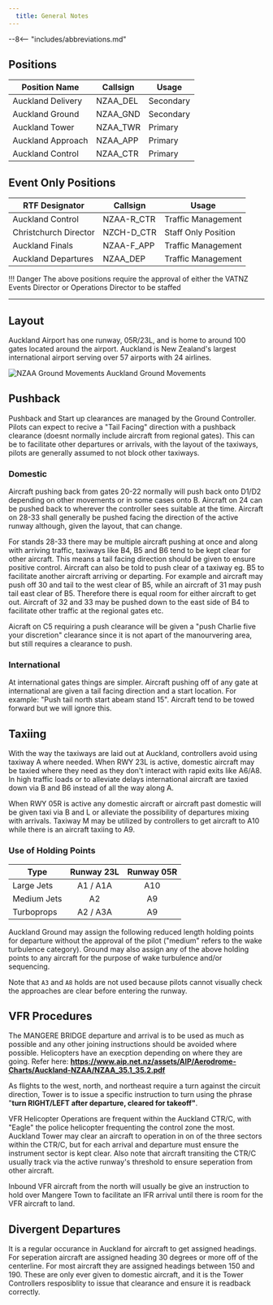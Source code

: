 ```yaml
---
  title: General Notes
---
```


--8<-- "includes/abbreviations.md"

## Positions

| Position Name     | Callsign | Usage      |
| ----------------- | -------- | ---------- |
| Auckland Delivery | NZAA_DEL | Secondary  |
| Auckland Ground   | NZAA_GND | Secondary  |
| Auckland Tower    | NZAA_TWR | Primary    |
| Auckland Approach | NZAA_APP | Primary    |
| Auckland Control  | NZAA_CTR | Primary    |


## Event Only Positions

| RTF Designator        | Callsign   | Usage               |
| --------------------- | ---------- | ------------------- |
| Auckland Control      | NZAA-R_CTR | Traffic Management  |
| Christchurch Director | NZCH-D_CTR | Staff Only Position |
| Auckland Finals       | NZAA-F_APP | Traffic Management  |
| Auckland Departures   | NZAA_DEP   | Traffic Management  |


!!! Danger
    The above positions require the approval of either the VATNZ Events Director or Operations Director to be staffed

---

## Layout

Auckland Airport has one runway, 05R/23L, and is home to around 100 gates located around the airport. Auckland is New Zealand's largest international airport serving over 57 airports with 24 airlines. 

![NZAA Ground Movements](/assets/nzaa-ad.png) Auckland Ground Movements


## Pushback

Pushback and Start up clearances are managed by the Ground Controller. Pilots can expect to recive a "Tail Facing" direction with a pushback clearance (doesnt normally include aircraft from regional gates). This can be to facilitate other departures or arrivals, with the layout of the taxiways, pilots are generally assumed to not block other taxiways.

### Domestic 

Aircraft pushing back from gates 20-22 normally will push back onto D1/D2 depending on other movements or in some cases onto B. Aircraft on 24 can be pushed back to wherever the controller sees suitable at the time. Aircraft on 28-33 shall generally be pushed facing the direction of the active runway although, given the layout, that can change. 

For stands 28-33 there may be multiple aircraft pushing at once and along with arriving traffic, taxiways like B4, B5 and B6 tend to be kept clear for other aircraft. This means a tail facing direction should be given to ensure positive control. Aircraft can also be told to push clear of a taxiway eg. B5 to facilitate another aircraft arriving or departing. For example and aircraft may push off 30 and tail to the west clear of B5, while an aircraft of 31 may push tail east clear of B5. Therefore there is equal room for either aircraft to get out. Aircraft of 32 and 33 may be pushed down to the east side of B4 to facilitate other traffic at the regional gates etc. 

Aicraft on C5 requiring a push clearance will be given a "push Charlie five your discretion" clearance since it is not apart of the manourvering area, but still requires a clearance to push. 

### International 

At international gates things are simpler. Aircraft pushing off of any gate at international are given a tail facing direction and a start location. For example: "Push tail north start abeam stand 15". Aircraft tend to be towed forward but we will ignore this. 

## Taxiing 

With the way the taxiways are laid out at Auckland, controllers avoid using taxiway A where needed. When RWY 23L is active, domestic aircraft may be taxied where they need as they don't interact with rapid exits like A6/A8. In high traffic loads or to alleviate delays international aircraft are taxied down via B and B6 instead of all the way along A. 

When RWY 05R is active any domestic aircraft or aircraft past domestic will be given taxi via B and L or alleviate the possibility of departures mixing with arrivals. Taxiway M may be utilized by controllers to get aircraft to A10 while there is an aircraft taxiing to A9. 

### Use of Holding Points

| Type        | Runway 23L | Runway 05R |
| ----------- | :--------: | :--------: |
| Large Jets  |  A1 / A1A  |    A10     |
| Medium Jets |     A2     |     A9     |
| Turboprops  |  A2 / A3A  |     A9     |


Auckland Ground may assign the following reduced length holding points for departure without the approval of the pilot ("medium" refers to the wake turbulence category). Ground may also assign any of the above holding points to any aircraft for the purpose of wake turbulence and/or sequencing. 

Note that `A3` and `A8` holds are not used because pilots cannot visually check the approaches are clear before entering the runway.

## VFR Procedures

The MANGERE BRIDGE departure and arrival is to be used as much as possible and any other joining instructions should be avoided where possible. Helicopters have an execption depending on where they are going. Refer here: **https://www.aip.net.nz/assets/AIP/Aerodrome-Charts/Auckland-NZAA/NZAA_35.1_35.2.pdf**

As flights to the west, north, and northeast require a turn against the circuit direction, Tower is to issue a specific instruction to turn using the phrase "**turn RIGHT/LEFT after departure, cleared for takeoff"**.

VFR Helicopter Operations are frequent within the Auckland CTR/C, with "Eagle" the police helicopter frequenting the control zone the most. Auckland Tower may clear an aircraft to operation in on of the three sectors within the CTR/C, but for each arrival and departure must ensure the instrument sector is kept clear. Also note that aircraft transiting the CTR/C usually track via the active runway's threshold to ensure seperation from other aircraft. 

Inbound VFR aircraft from the north will usually be give an instruction to hold over Mangere Town to facilitate an IFR arrival until there is room for the VFR aircraft to land. 

## Divergent Departures 

It is a regular occurance in Auckland for aircraft to get assigned headings. For seperation aircraft are assigned heading 30 degrees or more off of the centerline. For most aircraft they are assigned headings between 150 and 190. These are only ever given to domestic aircraft, and it is the Tower Controllers resposiblity to issue that clearance and ensure it is readback correctly. 





